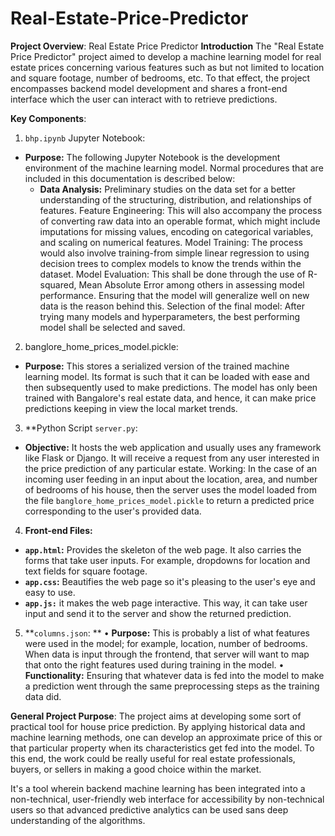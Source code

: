 # Real-Estate-Price-Predictor
**Project Overview**: Real Estate Price Predictor
**Introduction**
The "Real Estate Price Predictor" project aimed to develop a machine learning model for real estate prices concerning various features such as but not limited to location and square footage, number of bedrooms, etc. To that effect, the project encompasses backend model development and shares a front-end interface which the user can interact with to retrieve predictions.

**Key Components**:

1. `bhp.ipynb` Jupyter Notebook:
- **Purpose:** The following Jupyter Notebook is the development environment of the machine learning model. Normal procedures that are included in this documentation is described below:
     - **Data Analysis:** Preliminary studies on the data set for a better understanding of the structuring, distribution, and relationships of features.
Feature Engineering: This will also accompany the process of converting raw data into an operable format, which might include imputations for missing values, encoding on categorical variables, and scaling on numerical features. 
 Model Training: The process would also involve training-from simple linear regression to using decision trees to complex models to know the trends within the dataset.
Model Evaluation: This shall be done through the use of R-squared, Mean Absolute Error among others in assessing model performance. Ensuring that the model will generalize well on new data is the reason behind this. Selection of the final model: After trying many models and hyperparameters, the best performing model shall be selected and saved.

2. banglore_home_prices_model.pickle:
- **Purpose:** This stores a serialized version of the trained machine learning model. Its format is such that it can be loaded with ease and then subsequently used to make predictions. The model has only been trained with Bangalore's real estate data, and hence, it can make price predictions keeping in view the local market trends.

3. **Python Script `server.py`:
- **Objective:** It hosts the web application and usually uses any framework like Flask or Django. It will receive a request from any user interested in the price prediction of any particular estate.
Working: In the case of an incoming user feeding in an input about the location, area, and number of bedrooms of his house, then the server uses the model loaded from the file `banglore_home_prices_model.pickle` to return a predicted price corresponding to the user's provided data.

4. **Front-end Files:**
- **`app.html`:** Provides the skeleton of the web page. It also carries the forms that take user inputs. For example, dropdowns for location and text fields for square footage.
- **`app.css`:** Beautifies the web page so it's pleasing to the user's eye and easy to use.
- **`app.js:`** it makes the web page interactive. This way, it can take user input and send it to the server and show the returned prediction.
5. **`columns.json`: **
• **Purpose:** This is probably a list of what features were used in the model; for example, location, number of bedrooms. When data is input through the frontend, that server will want to map that onto the right features used during training in the model. 
• **Functionality:** Ensuring that whatever data is fed into the model to make a prediction went through the same preprocessing steps as the training data did.

**General Project Purpose**:
The project aims at developing some sort of practical tool for house price prediction. By applying historical data and machine learning methods, one can develop an approximate price of this or that particular property when its characteristics get fed into the model. To this end, the work could be really useful for real estate professionals, buyers, or sellers in making a good choice within the market.

It's a tool wherein backend machine learning has been integrated into a non-technical, user-friendly web interface for accessibility by non-technical users so that advanced predictive analytics can be used sans deep understanding of the algorithms.
